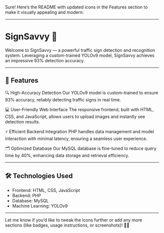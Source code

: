 Sure! Here’s the README with updated icons in the Features section to make it visually appealing and modern:

---

# SignSavvy 🚦

Welcome to SignSavvy — a powerful traffic sign detection and recognition system. Leveraging a custom-trained YOLOv9 model, SignSavvy achieves an impressive 93% detection accuracy.

---

## 🌟 Features

🔍 High-Accuracy Detection
Our YOLOv9 model is custom-trained to ensure 93% accuracy, reliably detecting traffic signs in real time.

💻 User-Friendly Web Interface
The responsive frontend, built with HTML, CSS, and JavaScript, allows users to upload images and instantly see detection results.

⚡ Efficient Backend Integration
PHP handles data management and model interaction with minimal latency, ensuring a seamless user experience.

🗂️ Optimized Database
Our MySQL database is fine-tuned to reduce query time by 40%, enhancing data storage and retrieval efficiency.

---

## 🛠️ Technologies Used

* Frontend: HTML, CSS, JavaScript
* Backend: PHP
* Database: MySQL
* Machine Learning: YOLOv9

---

Let me know if you’d like to tweak the icons further or add any more sections (like badges, usage instructions, or screenshots)! 🚀✨

